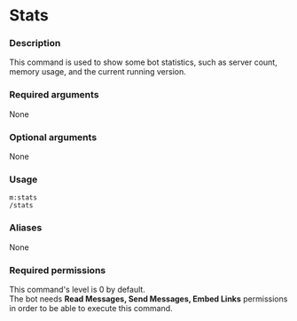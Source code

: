 # Stats

### **Description**

This command is used to show some bot statistics, such as server count, memory usage, and the current running version.

### **Required arguments**

None

### **Optional arguments**

None

### **Usage**

```
m:stats
/stats
```

### **Aliases**

None

### **Required permissions**

This command's level is 0 by default.\
The bot needs **Read Messages, Send Messages, Embed Links** permissions in order to be able to execute this command.
